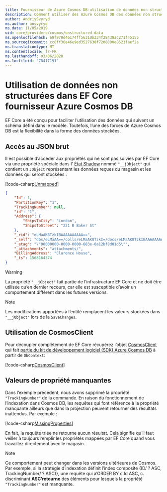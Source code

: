 ```yaml
---
title: Fournisseur de Azure Cosmos DB-utilisation de données non structurées-EF Core
description: Comment utiliser des Azure Cosmos DB des données non structurées à l’aide de Entity Framework Core
author: AndriySvyryd
ms.author: ansvyryd
ms.date: 11/05/2019
uid: core/providers/cosmos/unstructured-data
ms.openlocfilehash: 69f979d46174ff56310b334f28438ac271f45155
ms.sourcegitcommit: cc0ff36e46e9ed3527638f7208000e8521faef2e
ms.translationtype: MT
ms.contentlocale: fr-FR
ms.lasthandoff: 03/06/2020
ms.locfileid: "78417191"
---
```

# <a name="working-with-unstructured-data-in-ef-core-azure-cosmos-db-provider"></a>Utilisation de données non structurées dans EF Core fournisseur Azure Cosmos DB

EF Core a été conçu pour faciliter l’utilisation des données qui suivent un schéma défini dans le modèle. Toutefois, l’une des forces de Azure Cosmos DB est la flexibilité dans la forme des données stockées.

## <a name="accessing-the-raw-json"></a>Accès au JSON brut

Il est possible d’accéder aux propriétés qui ne sont pas suivies par EF Core via une propriété spéciale dans l' [État Shadow](../../modeling/shadow-properties.md) nommé `"__jObject"` qui contient un `JObject` représentant les données reçues du magasin et les données qui seront stockées :

[!code-csharp[Unmapped](../../../../samples/core/Cosmos/UnstructuredData/Sample.cs?highlight=23,24&name=Unmapped)]

``` json
{
    "Id": 1,
    "PartitionKey": "1",
    "TrackingNumber": null,
    "id": "1",
    "Address": {
        "ShipsToCity": "London",
        "ShipsToStreet": "221 B Baker St"
    },
    "_rid": "eLMaAK8TzkIBAAAAAAAAAA==",
    "_self": "dbs/eLMaAA==/colls/eLMaAK8TzkI=/docs/eLMaAK8TzkIBAAAAAAAAAA==/",
    "_etag": "\"00000000-0000-0000-683e-0a12bf8d01d5\"",
    "_attachments": "attachments/",
    "BillingAddress": "Clarence House",
    "_ts": 1568164374
}
```

> [!WARNING]
> La propriété `"__jObject"` fait partie de l’infrastructure EF Core et ne doit être utilisée qu’en dernier recours, car elle est susceptible d’avoir un comportement différent dans les futures versions.

> [!NOTE]
> Les modifications apportées à l’entité remplacent les valeurs stockées dans `"__jObject"` lors de la `SaveChanges`.

## <a name="using-cosmosclient"></a>Utilisation de CosmosClient

Pour découpler complètement de EF Core récupérez l’objet [CosmosClient](/dotnet/api/Microsoft.Azure.Cosmos.CosmosClient) qui fait [partie du kit de développement logiciel (SDK) Azure Cosmos DB](/azure/cosmos-db/sql-api-get-started) à partir de `DbContext`:

[!code-csharp[CosmosClient](../../../../samples/core/Cosmos/UnstructuredData/Sample.cs?highlight=3&name=CosmosClient)]

## <a name="missing-property-values"></a>Valeurs de propriété manquantes

Dans l’exemple précédent, nous avons supprimé la propriété `"TrackingNumber"` de la commande. En raison du fonctionnement de l’indexation dans Cosmos DB, les requêtes qui font référence à la propriété manquante ailleurs que dans la projection peuvent retourner des résultats inattendus. Par exemple :

[!code-csharp[MissingProperties](../../../../samples/core/Cosmos/UnstructuredData/Sample.cs?name=MissingProperties)]

En fait, la requête triée ne retourne aucun résultat. Cela signifie qu’il faut veiller à toujours remplir les propriétés mappées par EF Core quand vous travaillez directement avec le magasin.

> [!NOTE]
> Ce comportement peut changer dans les versions ultérieures de Cosmos. Par exemple, si la stratégie d’indexation définit l’index composite {ID/ ? ASC, TrackingNumber/ ? ASC)}, une requête qui a’ORDER BY c.Id ASC, c. discriminant __ASC’retourne__ des éléments pour lesquels la propriété `"TrackingNumber"` est manquante.
